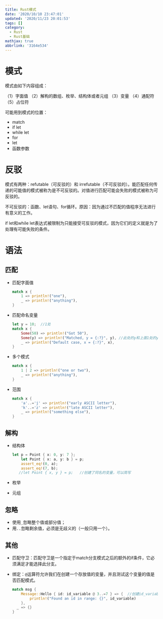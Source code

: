 ```yaml
---
title: Rust模式
date: '2020/10/10 23:47:01'
updated: '2020/11/23 20:01:53'
tags: []
category:
  - Rust
  - Rust基础
mathjax: true
abbrlink: '3164e534'
---
```

# 模式
模式由如下内容组成：
<!--more-->
（1）字面值
（2）解构的数组、枚举、结构体或者元组
（3）变量
（4）通配符
（5）占位符

可能用到模式的位置：
* match
* if let
* while let
* for
* let 
* 函数参数

# 反驳

模式有两种：refutable（可反驳的）和 irrefutable（不可反驳的）。能匹配任何传递的可能值的模式被称为是不可反驳的。对值进行匹配可能会失败的模式被称为可反驳的。

不可反驳的：函数、let语句、for循环。原因：因为通过不匹配的值程序无法进行有意义的工作。

if let和while let表达式被限制为只能接受可反驳的模式，因为它们的定义就是为了处理有可能失败的条件。

# 语法

## 匹配

* 匹配字面值

  ```rust
  match x {
      1 => println!("one"),
      _ => println!("anything"),
  }
  ```

* 匹配命名变量

  ```rust
  let y = 10;  //1处
  match x {
      Some(50) => println!("Got 50"),
      Some(y) => println!("Matched, y = {:?}", y), //此处的y和上面1处的y不一样，此处是引入的变量y覆盖之前的y
      _ => println!("Default case, x = {:?}", x),
  }
  ```

* 多个模式

  ```rust
  match x {
      1 | 2 => println!("one or two"),
      _ => println!("anything"),
  }
  ```

* 范围

  ```rust
  match x {
      'a'..='j' => println!("early ASCII letter"),
      'k'..='z' => println!("late ASCII letter"),
      _ => println!("something else"),
  }
  ```

## 解构

* 结构体

  ```rust
  let p = Point { x: 0, y: 7 };
      let Point { x: a, y: b } = p;
      assert_eq!(0, a);
      assert_eq!(7, b);
     //let Point { x, y } = p;   //创建了同名的变量，可以简写
  ```

* 枚举

* 元组

## 忽略

* 使用`_`忽略整个值或部分值；
* 用`..`忽略剩余值，必须是无歧义的（一般只用一个）。

## 其他

* 匹配守卫：匹配守卫是一个指定于match分支模式之后的额外的if条件，它必须满足才能选择此分支。

* 绑定：`@`运算符允许我们在创建一个存放值的变量，并且测试这个变量的值是否匹配模式。

  ```rust
  match msg {
      Message::Hello { id: id_variable @ 3..=7 } => {  //创建id_variable 存放id的值，同时测试值是否在3到7的范围
          println!("Found an id in range: {}", id_variable)
      },
    _ => {}
  }
  ```



